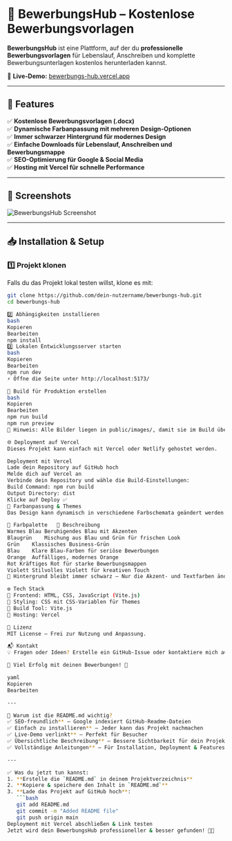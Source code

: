 # 📄 BewerbungsHub – Kostenlose Bewerbungsvorlagen

**BewerbungsHub** ist eine Plattform, auf der du **professionelle Bewerbungsvorlagen** für Lebenslauf, Anschreiben und komplette Bewerbungsunterlagen kostenlos herunterladen kannst.

🚀 **Live-Demo:** [bewerbungs-hub.vercel.app](https://bewerbungs-hub.vercel.app/)

---

## 📝 **Features**
✅ **Kostenlose Bewerbungsvorlagen (.docx)**  
✅ **Dynamische Farbanpassung mit mehreren Design-Optionen**  
✅ **Immer schwarzer Hintergrund für modernes Design**  
✅ **Einfache Downloads für Lebenslauf, Anschreiben und Bewerbungsmappe**  
✅ **SEO-Optimierung für Google & Social Media**  
✅ **Hosting mit Vercel für schnelle Performance**  

---

## 📸 **Screenshots**
![BewerbungsHub Screenshot](https://bewerbungs-hub.vercel.app/images/preview.jpg)

---

## 📥 **Installation & Setup**

### **1️⃣ Projekt klonen**
Falls du das Projekt lokal testen willst, klone es mit:
```bash
git clone https://github.com/dein-nutzername/bewerbungs-hub.git
cd bewerbungs-hub

2️⃣ Abhängigkeiten installieren
bash
Kopieren
Bearbeiten
npm install
3️⃣ Lokalen Entwicklungsserver starten
bash
Kopieren
Bearbeiten
npm run dev
⚡ Öffne die Seite unter http://localhost:5173/

🔨 Build für Produktion erstellen
bash
Kopieren
Bearbeiten
npm run build
npm run preview
📌 Hinweis: Alle Bilder liegen in public/images/, damit sie im Build übernommen werden.

🌐 Deployment auf Vercel
Dieses Projekt kann einfach mit Vercel oder Netlify gehostet werden.

Deployment mit Vercel
Lade dein Repository auf GitHub hoch
Melde dich auf Vercel an
Verbinde dein Repository und wähle die Build-Einstellungen:
Build Command: npm run build
Output Directory: dist
Klicke auf Deploy ✅
🎨 Farbanpassung & Themes
Das Design kann dynamisch in verschiedene Farbschemata geändert werden:

🎨 Farbpalette	🔹 Beschreibung
Warmes Blau	Beruhigendes Blau mit Akzenten
Blaugrün	Mischung aus Blau und Grün für frischen Look
Grün	Klassisches Business-Grün
Blau	Klare Blau-Farben für seriöse Bewerbungen
Orange	Auffälliges, modernes Orange
Rot	Kräftiges Rot für starke Bewerbungsmappen
Violett	Stilvolles Violett für kreativen Touch
📌 Hintergrund bleibt immer schwarz – Nur die Akzent- und Textfarben ändern sich!

⚙️ Tech Stack
🔹 Frontend: HTML, CSS, JavaScript (Vite.js)
🔹 Styling: CSS mit CSS-Variablen für Themes
🔹 Build Tool: Vite.js
🔹 Hosting: Vercel

📜 Lizenz
MIT License – Frei zur Nutzung und Anpassung.

📬 Kontakt
💡 Fragen oder Ideen? Erstelle ein GitHub-Issue oder kontaktiere mich auf LinkedIn.

🎉 Viel Erfolg mit deinen Bewerbungen! 🚀

yaml
Kopieren
Bearbeiten

---

📌 Warum ist die README.md wichtig?
✅ SEO-freundlich** – Google indexiert GitHub-Readme-Dateien  
✅ Einfach zu installieren** – Jeder kann das Projekt nachmachen  
✅ Live-Demo verlinkt** – Perfekt für Besucher  
✅ Übersichtliche Beschreibung** – Bessere Sichtbarkeit für dein Projekt  
✅ Vollständige Anleitungen** – Für Installation, Deployment & Features  

---

✅ Was du jetzt tun kannst:
1. **Erstelle die `README.md` in deinem Projektverzeichnis**  
2. **Kopiere & speichere den Inhalt in `README.md`**  
3. **Lade das Projekt auf GitHub hoch**:
   ```bash
   git add README.md
   git commit -m "Added README file"
   git push origin main
Deployment mit Vercel abschließen & Link testen
Jetzt wird dein BewerbungsHub professioneller & besser gefunden! 🚀🔥